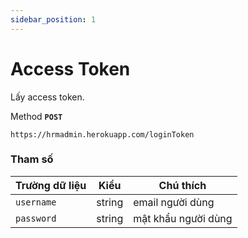 ```yaml
---
sidebar_position: 1
---
```


# Access Token

Lấy access token.

Method **`POST`**

```shell
https://hrmadmin.herokuapp.com/loginToken
```

### Tham số

| Trường dữ liệu | Kiểu   | Chú thích           |
| -------------- | ------ | ------------------- |
| `username`     | string | email người dùng    |
| `password`     | string | mật khẩu người dùng |
